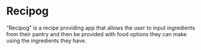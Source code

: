 # Recipog

“Recipog” is a recipe providing app that allows the user to input ingredients from their pantry and then be provided with food options they can make using the ingredients they have.